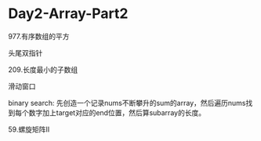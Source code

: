 # Day2-Array-Part2
977.有序数组的平方

头尾双指针

209.长度最小的子数组

滑动窗口

binary search: 先创造一个记录nums不断攀升的sum的array，然后遍历nums找到每个数字加上target对应的end位置，然后算subarray的长度。

59.螺旋矩阵II 
